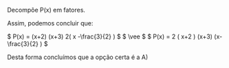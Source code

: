 Decompõe P(x) em fatores. 




Assim, podemos concluir que: 

$ P(x) = (x+2) (x+3) 2( x -\frac{3}{2} ) $ $ \vee  $ $ P(x) = 2 ( x+2 ) (x+3) (x-\frac{3}{2} ) $ 

 Desta forma concluímos que a opção certa é a A)
